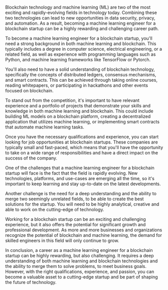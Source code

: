 Blockchain technology and machine learning (ML) are two of the most exciting and rapidly-evolving fields in technology today. Combining these two technologies can lead to new opportunities in data security, privacy, and automation. As a result, becoming a machine learning engineer for a blockchain startup can be a highly rewarding and challenging career path.

To become a machine learning engineer for a blockchain startup, you'll need a strong background in both machine learning and blockchain. This typically includes a degree in computer science, electrical engineering, or a related field, as well as experience with programming languages such as Python, and machine learning frameworks like TensorFlow or Pytorch.

You'll also need to have a solid understanding of blockchain technology, specifically the concepts of distributed ledgers, consensus mechanisms, and smart contracts. This can be achieved through taking online courses, reading whitepapers, or participating in hackathons and other events focused on blockchain.

To stand out from the competition, it's important to have relevant experience and a portfolio of projects that demonstrate your skills and knowledge in both machine learning and blockchain. This could include building ML models on a blockchain platform, creating a decentralized application that utilizes machine learning, or implementing smart contracts that automate machine learning tasks.

Once you have the necessary qualifications and experience, you can start looking for job opportunities at blockchain startups. These companies are typically small and fast-paced, which means that you'll have the opportunity to take on a wide range of responsibilities and have a direct impact on the success of the company.

One of the challenges that a machine learning engineer for a blockchain startup will face is the fact that the field is rapidly evolving. New technologies, platforms, and use-cases are emerging all the time, so it's important to keep learning and stay up-to-date on the latest developments.

Another challenge is the need for a deep understanding and the ability to merge two seemingly unrelated fields, to be able to create the best solutions for the startup. You will need to be highly analytical, creative and able to work on the cutting-edge of technology.

Working for a blockchain startup can be an exciting and challenging experience, but it also offers the potential for significant growth and professional development. As more and more businesses and organizations recognize the potential of blockchain and machine learning, the demand for skilled engineers in this field will only continue to grow.

In conclusion, a career as a machine learning engineer for a blockchain startup can be highly rewarding, but also challenging. It requires a deep understanding of both machine learning and blockchain technologies and the ability to merge them to solve problems, to meet business goals. However, with the right qualifications, experience, and passion, you can become a valuable asset to a cutting-edge startup and be part of shaping the future of technology.
